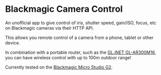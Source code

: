 # Blackmagic Camera Control

An unofficial app to give control of iris, shutter speed, gain/ISO, focus, etc on Blackmagic cameras via their HTTP API.

This allows you remote control of a camera from a phone, tablet or other device.

In combination with a portable router, such as the [GL.iNET GL-AR300M16](https://amzn.eu/d/7t6fbno), you can have wireless control with up to 100m outdoor range!

Currently tested on the [Blackmagic Micro Studio G2](https://www.blackmagicdesign.com/uk/products/blackmagicmicrostudiocamera).
